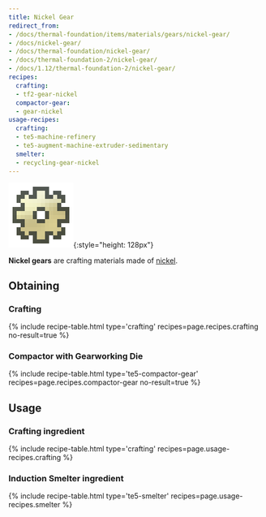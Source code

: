 ```yaml
---
title: Nickel Gear
redirect_from:
- /docs/thermal-foundation/items/materials/gears/nickel-gear/
- /docs/nickel-gear/
- /docs/thermal-foundation/nickel-gear/
- /docs/thermal-foundation-2/nickel-gear/
- /docs/1.12/thermal-foundation-2/nickel-gear/
recipes:
  crafting:
  - tf2-gear-nickel
  compactor-gear:
  - gear-nickel
usage-recipes:
  crafting:
  - te5-machine-refinery
  - te5-augment-machine-extruder-sedimentary
  smelter:
  - recycling-gear-nickel
---
```


![Nickel gear](/assets/images/thermal-foundation-2/gear-nickel.png){:style="height: 128px"}


**Nickel gears** are crafting materials made of [nickel](/docs/1.12/thermal-foundation/nickel-ingot/).


Obtaining
---------

### Crafting
{% include recipe-table.html type='crafting' recipes=page.recipes.crafting no-result=true %}

### Compactor with Gearworking Die
{% include recipe-table.html type='te5-compactor-gear' recipes=page.recipes.compactor-gear no-result=true %}


Usage
-----

### Crafting ingredient
{% include recipe-table.html type='crafting' recipes=page.usage-recipes.crafting %}

### Induction Smelter ingredient
{% include recipe-table.html type='te5-smelter' recipes=page.usage-recipes.smelter %}
